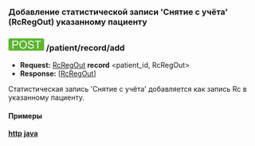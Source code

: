 ### Добавление статистической записи 'Снятие с учёта' (RcRegOut) указанному пациенту 

### ![POST](../../../../../img/post.png) /patient/record/add
* **Request:** [RcRegOut](../../../../../types/types.md#RcRcRegOut) **record** <patient_id, RcRegOut>
* **Response:** [[RcRegOut](../../../../../types/types.md#RcRcRegOut)]

Статистическая запись 'Снятие с учёта' добавляется как запись Rc в указанному пациенту.

#### Примеры
**[http](../examples/RcRegOut/add.md) [java](../examples/RcRegOut/addJava.md)**

